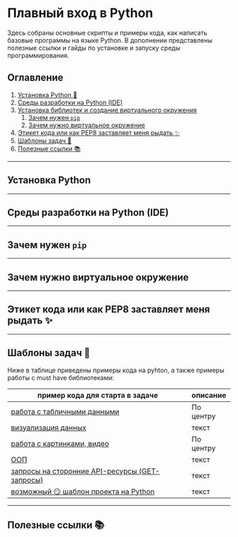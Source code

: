 # Плавный вход в Python
Здесь собраны основные скрипты и примеры кода, как написать базовые программы на языке Python. В дополнении представлены полезные ссылки и гайды по установке и запуску среды программирования. 

## Оглавление

1. [Установка Python :hatching_chick:](#установка-python)
2. [Среды разработки на Python (IDE)](#среды-разработки-на-python-ide)
3. [Установка библиотек и создание виртуального окружения](#pip-venv)
    1. [Зачем нужен ```pip```](#зачем-нужен-pip)
    2. [Зачем нужно виртуальное окружение](#зачем-нужно-виртуальное-окружение)
4. [Этикет кода или как PEP8 заставляет меня рыдать :sparkles:](#этикет-кода-или-как-pep8-заставляет-меня-рыдать-sparkles)
5. [Шаблоны задач :newspaper:](#шаблоны-задач-newspaper)
6. [Полезные ссылки :books:](#ok-links)
    
____
## Установка Python

____
## Среды разработки на Python (IDE)

____
## Зачем нужен ```pip```

____
## Зачем нужно виртуальное окружение

____
## Этикет кода или как PEP8 заставляет меня рыдать :sparkles:

____
## Шаблоны задач :newspaper:

Ниже в таблице приведены примеры кода на pyhton, а также примеры работы с must have библиотеками:

| пример кода для старта в задаче | описание |
|----------------|:----------------|
| [работа с табличными данными](/templates/1.%20tables/)| По центру |
| [визуализация данных](/templates/2.%20data%20visualisation/) | текст | 
| [работа с картинками, видео](/templates/3.%20images/) | По центру |
| [ООП](/templates/4.%20oop/) | текст | 
| [запросы на сторонние API-ресурсы (GET-запросы)](/templates/5.%20requests/) | текст | 
| [возможный :smirk: шаблон проекта на Python](/templates/6.%20py_project/) | текст | 

____
## Полезные ссылки :books: